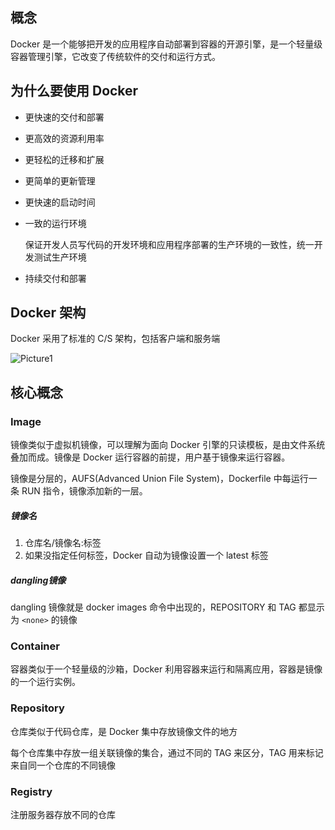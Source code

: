 ## 概念

Docker 是一个能够把开发的应用程序自动部署到容器的开源引擎，是一个轻量级容器管理引擎，它改变了传统软件的交付和运行方式。

## 为什么要使用 Docker

- 更快速的交付和部署

- 更高效的资源利用率

- 更轻松的迁移和扩展

- 更简单的更新管理

- 更快速的启动时间

- 一致的运行环境

  保证开发人员写代码的开发环境和应用程序部署的生产环境的一致性，统一开发测试生产环境

- 持续交付和部署

## Docker 架构

Docker 采用了标准的 C/S 架构，包括客户端和服务端

![Picture1](https://user-images.githubusercontent.com/8086910/55664027-2dc99f80-585a-11e9-8027-cf68453ddf5f.png)

## 核心概念

### Image

镜像类似于虚拟机镜像，可以理解为面向 Docker 引擎的只读模板，是由文件系统叠加而成。镜像是 Docker 运行容器的前提，用户基于镜像来运行容器。

镜像是分层的，AUFS(Advanced Union File System)，Dockerfile 中每运行一条 RUN 指令，镜像添加新的一层。

##### 镜像名
1. 仓库名/镜像名:标签
2. 如果没指定任何标签，Docker 自动为镜像设置一个 latest 标签

##### dangling镜像

dangling 镜像就是 docker images 命令中出现的，REPOSITORY 和 TAG 都显示为 `<none>` 的镜像


### Container

容器类似于一个轻量级的沙箱，Docker 利用容器来运行和隔离应用，容器是镜像的一个运行实例。

### Repository

仓库类似于代码仓库，是 Docker 集中存放镜像文件的地方

每个仓库集中存放一组关联镜像的集合，通过不同的  TAG 来区分，TAG 用来标记来自同一个仓库的不同镜像

### Registry

注册服务器存放不同的仓库



